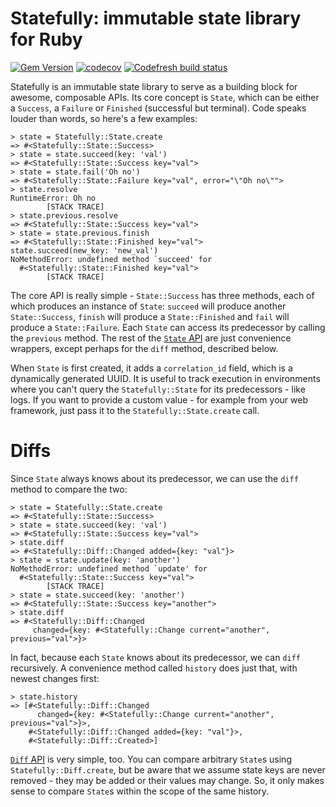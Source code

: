 # Statefully: immutable state library for Ruby

[![Gem Version](https://badge.fury.io/rb/statefully.svg)](https://badge.fury.io/rb/statefully) [![codecov](https://codecov.io/gh/marcinwyszynski/statefully/branch/master/graph/badge.svg)](https://codecov.io/gh/marcinwyszynski/statefully) [![Codefresh build status](https://g.codefresh.io/api/badges/build?repoOwner=marcinwyszynski&repoName=statefully&branch=master&pipelineName=deploy&accountName=marcinwyszynski&type=cf-2)](https://g.codefresh.io/repositories/marcinwyszynski/statefully/builds?filter=trigger:build;branch:master;service:591f06cfdc54860001d23eb9~deploy)

Statefully is an immutable state library to serve as a building block for awesome, composable APIs. Its core concept is `State`, which can be either a `Success`, a `Failure` or `Finished` (successful but terminal). Code speaks louder than words, so here's a few examples:

```
> state = Statefully::State.create
=> #<Statefully::State::Success>
> state = state.succeed(key: 'val')
=> #<Statefully::State::Success key="val">
> state = state.fail('Oh no')
=> #<Statefully::State::Failure key="val", error="\"Oh no\"">
> state.resolve
RuntimeError: Oh no
        [STACK TRACE]
> state.previous.resolve
=> #<Statefully::State::Success key="val">
> state = state.previous.finish
=> #<Statefully::State::Finished key="val">
state.succeed(new_key: 'new_val')
NoMethodError: undefined method `succeed' for
  #<Statefully::State::Finished key="val">
        [STACK TRACE]
```

The core API is really simple - `State::Success` has three methods, each of which produces an instance of `State`: `succeed` will produce another `State::Success`, `finish` will produce a `State::Finished` and `fail` will produce a `State::Failure`. Each `State` can access its predecessor by calling the `previous` method. The rest of the [`State` API](http://www.rubydoc.info/gems/statefully/Statefully/State) are just convenience wrappers, except perhaps for the `diff` method, described below.

When `State` is first created, it adds a `correlation_id` field, which is a dynamically generated UUID. It is useful to track execution in environments where you can't query the `Statefully::State` for its predecessors - like logs. If you want to provide a custom value - for example from your web framework, just pass it to the `Statefully::State.create` call.

# Diffs

Since `State` always knows about its predecessor, we can use the `diff` method to compare the two:

```
> state = Statefully::State.create
=> #<Statefully::State::Success>
> state = state.succeed(key: 'val')
=> #<Statefully::State::Success key="val">
> state.diff
=> #<Statefully::Diff::Changed added={key: "val"}>
> state = state.update(key: 'another')
NoMethodError: undefined method `update' for
  #<Statefully::State::Success key="val">
        [STACK TRACE]
> state = state.succeed(key: 'another')
=> #<Statefully::State::Success key="another">
> state.diff
=> #<Statefully::Diff::Changed
     changed={key: #<Statefully::Change current="another", previous="val">}>
```

In fact, because each `State` knows about its predecessor, we can `diff` recursively. A convenience method called `history` does just that, with newest changes first:

```
> state.history
=> [#<Statefully::Diff::Changed
      changed={key: #<Statefully::Change current="another", previous="val">}>,
    #<Statefully::Diff::Changed added={key: "val"}>,
    #<Statefully::Diff::Created>]
```

[`Diff` API](http://www.rubydoc.info/gems/statefully/Statefully/Diff) is very simple, too. You can compare arbitrary `State`s using `Statefully::Diff.create`, but be aware that we assume state keys are never removed - they may be added or their values may change. So, it only makes sense to compare `State`s within the scope of the same history.
